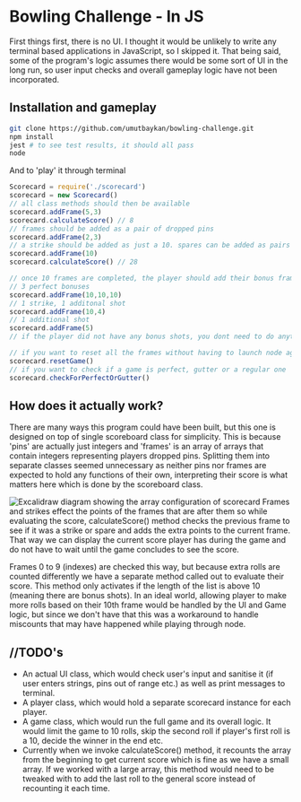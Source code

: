 Bowling Challenge - In JS
=================
First things first, there is no UI. I thought it would be unlikely to write any terminal based applications in JavaScript, so I skipped it.
That being said, some of the program's logic assumes there would be some sort of UI in the long run, so user input checks and overall gameplay logic have not been incorporated.

Installation and gameplay
-----
```bash
git clone https://github.com/umutbaykan/bowling-challenge.git
npm install
jest # to see test results, it should all pass
node
```
And to 'play' it through terminal

```javascript
Scorecard = require('./scorecard')
scorecard = new Scorecard()
// all class methods should then be available
scorecard.addFrame(5,3)
scorecard.calculateScore() // 8
// frames should be added as a pair of dropped pins
scorecard.addFrame(2,3)
// a strike should be added as just a 10. spares can be added as pairs
scorecard.addFrame(10)
scorecard.calculateScore() // 28

// once 10 frames are completed, the player should add their bonus frames using the same method
// 3 perfect bonuses
scorecard.addFrame(10,10,10)
// 1 strike, 1 additonal shot
scorecard.addFrame(10,4)
// 1 additional shot
scorecard.addFrame(5)
// if the player did not have any bonus shots, you dont need to do anything. 

// if you want to reset all the frames without having to launch node again
scorecard.resetGame()
// if you want to check if a game is perfect, gutter or a regular one
scorecard.checkForPerfectOrGutter()
```

How does it actually work?
-----
There are many ways this program could have been built, but this one is designed on top of single scoreboard class for simplicity. This is because 'pins' are actually just integers and 'frames' is an array of arrays that contain integers representing players dropped pins. Splitting them into separate classes seemed unnecessary as neither pins nor frames are expected to hold any functions of their own, interpreting their score is what matters here which is done by the scoreboard class.

![Excalidraw diagram showing the array configuration of scorecard](https://i.ibb.co/CQzrWkF/Screenshot-2023-04-28-at-11-53-19.png)
Frames and strikes effect the points of the frames that are after them so while evaluating the score, calculateScore() method checks the previous frame to see if it was a strike or spare and adds the extra points to the current frame. That way we can display the current score player has during the game and do not have to wait until the game concludes to see the score. 

Frames 0 to 9 (indexes) are checked this way, but because extra rolls are counted differently we have a separate method called out to evaluate their score. This method only activates if the length of the list is above 10 (meaning there are bonus shots). In an ideal world, allowing player to make more rolls based on their 10th frame would be handled by the UI and Game logic, but since we don't have that this was a workaround to handle miscounts that may have happened while playing through node.

//TODO's
-----
- An actual UI class, which would check user's input and sanitise it (if user enters strings, pins out of range etc.) as well as print messages to terminal.
- A player class, which would hold a separate scorecard instance for each player.
- A game class, which would run the full game and its overall logic. It would limit the game to 10 rolls, skip the second roll if player's first roll is a 10, decide the winner in the end etc.
- Currently when we invoke calculateScore() method, it recounts the array from the beginning to get current score which is fine as we have a small array. If we worked with a large array, this method would need to be tweaked with to add the last roll to the general score instead of recounting it each time.

